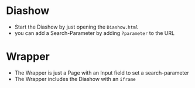 # Diashow
* Start the Diashow by just opening the `Diashow.html`
* you can add a Search-Parameter by adding `?parameter` to the URL

# Wrapper
* The Wrapper is just a Page with an Input field to set a search-parameter
* The Wrapper includes the Diashow with an `iframe` 
